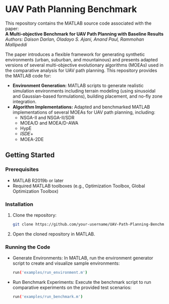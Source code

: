 # UAV Path Planning Benchmark

This repository contains the MATLAB source code associated with the paper:  
**A Multi-objective Benchmark for UAV Path Planning with Baseline Results**  
*Authors: Daison Darlan, Oladayo S. Ajani, Anand Paul, Rammohan Mallipeddi*

The paper introduces a flexible framework for generating synthetic environments (urban, suburban, and mountainous) and presents adapted versions of several multi-objective evolutionary algorithms (MOEAs) used in the comparative analysis for UAV path planning. This repository provides the MATLAB code for:

- **Environment Generation:** MATLAB scripts to generate realistic simulation environments including terrain modeling (using sinusoidal and Gaussian-based formulations), building placement, and no-fly zone integration.
- **Algorithm Implementations:** Adapted and benchmarked MATLAB implementations of several MOEAs for UAV path planning, including:
  - NSGA-II and NSGA-II/SDR
  - MOEA/D and MOEA/D-AWA
  - HypE
  - 𝐼𝑆𝐷𝐸+
  - MOEA-2DE

## Getting Started

### Prerequisites
- MATLAB R2019b or later
- Required MATLAB toolboxes (e.g., Optimization Toolbox, Global Optimization Toolbox)

### Installation
1. Clone the repository:
   ```bash
   git clone https://github.com/your-username/UAV-Path-Planning-Benchmark.git
2. Open the cloned repository in MATLAB.

### Running the Code
- Generate Environments: In MATLAB, run the environment generator script to create and visualize sample environments:
  ```bash
  run('examples/run_environment.m')
- Run Benchmark Experiments: Execute the benchmark script to run comparative experiments on the provided test scenarios:
  ```bash
  run('examples/run_benchmark.m')
